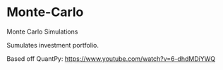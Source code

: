# Monte-Carlo
Monte Carlo Simulations

Sumulates investment portfolio.

Based off QuantPy: https://www.youtube.com/watch?v=6-dhdMDiYWQ
